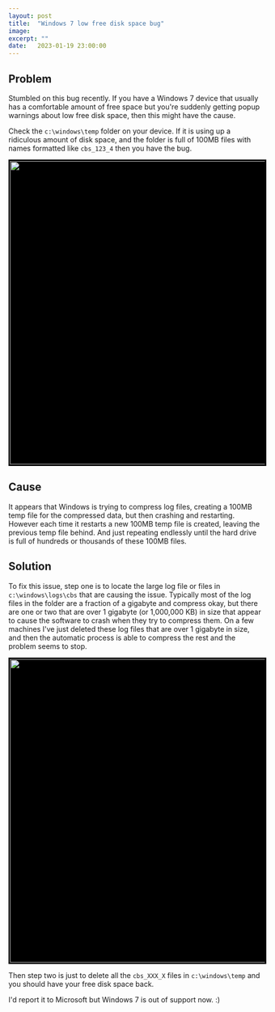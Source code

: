 ```yaml
---
layout: post
title:  "Windows 7 low free disk space bug"
image: 
excerpt: ""
date:   2023-01-19 23:00:00
---
```


Problem
-------

Stumbled on this bug recently. If you have a Windows 7 device that usually has a comfortable amount of free space but you're suddenly getting popup warnings about low free disk space, then this might have the cause.

Check the `c:\windows\temp` folder on your device. If it is using up a ridiculous amount of disk space, and the folder is full of 100MB files with names formatted like `cbs_123_4` then you have the bug.

<a class="image" href="{{site.baseurl}}/images/Windows temp folder full of cbs temp files.png" data-lightbox="image-1" data-title="Windows temp folder full of cbs temp files">
<img src="{{site.baseurl}}/images/Windows temp folder full of cbs temp files.png" style="width:600px; border:1px solid black;background-color: black;padding: 2px" /></a>

Cause
-----

It appears that Windows is trying to compress log files, creating a 100MB temp file for the compressed data, but then crashing and restarting. However each time it restarts a new 100MB temp file is created, leaving the previous temp file behind. And just repeating endlessly until the hard drive is full of hundreds or thousands of these 100MB files.

Solution
--------

To fix this issue, step one is to locate the large log file or files in `c:\windows\logs\cbs` that are causing the issue. Typically most of the log files in the folder are a fraction of a gigabyte and compress okay, but there are one or two that are over 1 gigabyte (or 1,000,000 KB) in size that appear to cause the software to crash when they try to compress them. On a few machines I've just deleted these log files that are over 1 gigabyte in size, and then the automatic process is able to compress the rest and the problem seems to stop.

<a class="image" href="{{site.baseurl}}/images/Windows CBS log folder.png" data-lightbox="image-1" data-title="Windows CBS log folder with large log files">
<img src="{{site.baseurl}}/images/Windows CBS log folder.png" style="width:600px; border:1px solid black;background-color: black;padding: 2px" /></a>

Then step two is just to delete all the `cbs_XXX_X` files in `c:\windows\temp` and you should have your free disk space back.

I'd report it to Microsoft but Windows 7 is out of support now. :)
